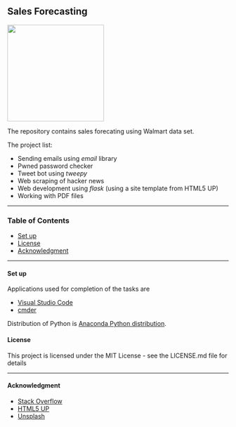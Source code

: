 ## Sales Forecasting

<img height="220" src="https://miro.medium.com/max/3675/0*7tM5SbKstuED5_AX.jpg">

<br>

The repository contains sales forecating using Walmart data set.
<br>

The project list:
 * Sending emails using *email* library
 * Pwned password checker
 * Tweet bot using *tweepy*
 * Web scraping of hacker news
 * Web development using *flask* (using a site template from HTML5 UP)
 * Working with PDF files

----


### Table of Contents
* [Set up](#set_up)
* [License](#licence)
* [Acknowledgment](#acknowledgment)


----


#### Set up <a name="set_up"></a>

Applications used for completion of the tasks are 
  * [Visual Studio Code](https://code.visualstudio.com/)
  * [cmder](http://cmder.net/)

Distribution of Python is [Anaconda Python distribution](https://www.anaconda.com/). 



#### License <a name="licence"></a>

This project is licensed under the MIT License - see the LICENSE.md file for details

----


#### Acknowledgment <a name="acknowledgment"></a>

- [Stack Overflow](https://stackoverflow.com/)
- [HTML5 UP](html5up.net)
- [Unsplash](https://unsplash.com/)